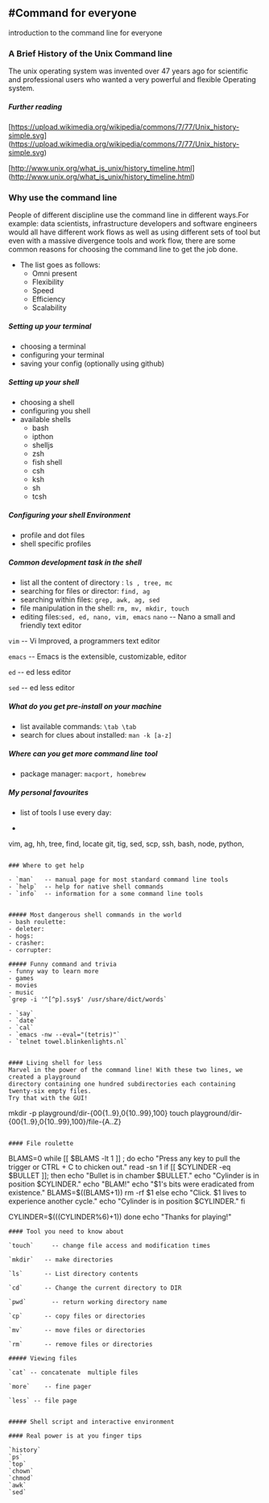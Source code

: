 #Command for everyone
---------------------------

introduction to the command line for everyone

### A Brief History of the Unix Command line

The unix operating system was invented over 47 years ago for scientific and professional users who wanted a very powerful and flexible Operating system.

##### Further reading

[https://upload.wikimedia.org/wikipedia/commons/7/77/Unix_history-simple.svg]
(https://upload.wikimedia.org/wikipedia/commons/7/77/Unix_history-simple.svg)

[http://www.unix.org/what_is_unix/history_timeline.html]
(http://www.unix.org/what_is_unix/history_timeline.html)



### Why use the command line

People of different discipline use the command line in different ways.For example: data scientists, infrastructure developers and software engineers would all have different work flows as well as using different sets of tool but even with a massive divergence tools and work flow, there are some common reasons for choosing the command line to get the job done.
- The list goes as follows:
  - Omni present
  - Flexibility
  - Speed
  - Efficiency
  - Scalability

##### Setting up your terminal
- choosing a terminal
- configuring your terminal
- saving your config (optionally using github)

##### Setting up your shell
- choosing a shell
- configuring you shell
- available shells
  - bash
  - ipthon
  - shelljs
  - zsh
  - fish shell
  - csh
  - ksh
  - sh
  - tcsh

##### Configuring your shell Environment
  - profile and dot files
  - shell specific profiles


##### Common development task in the shell
  - list all the content of directory : `ls , tree, mc`
  - searching for files or director: `find, ag`
  - searching within files: `grep, awk, ag, sed`
  - file manipulation in the shell: `rm, mv, mkdir, touch`
  - editing files:`sed, ed, nano, vim, emacs`
  `nano`    -- Nano a small and friendly text editor

  `vim`     -- Vi Improved, a programmers text editor

  `emacs`   -- Emacs is the extensible, customizable, editor

  `ed`      -- ed less editor

  `sed`     -- ed less editor




##### What do you get pre-install on your machine
  - list available commands: `\tab \tab`
  - search for clues about installed: `man -k [a-z]`

##### Where can you get more command line tool
  - package manager: `macport, homebrew`


##### My personal favourites
  - list of tools I use every day:
  - ```
  vim, ag, hh, tree, find, locate
  git, tig, sed, scp, ssh, bash, node,
  python,

  ```

### Where to get help

  - `man`	-- manual page for most standard command line tools
  - `help`	-- help for native shell commands
  - `info`	-- information for a some command line tools


##### Most dangerous shell commands in the world
  - bash roulette:
  - deleter:
  - hogs:
  - crasher:
  - corrupter:

##### Funny command and trivia
  - funny way to learn more
  - games
  - movies
  - music
  `grep -i '^[^p].ssy$' /usr/share/dict/words`

  - `say`
  - `date`
  - `cal`
  - `emacs -nw --eval="(tetris)"`
  - `telnet towel.blinkenlights.nl`


#### Living shell for less
  Marvel in the power of the command line! With these two lines, we created a playground
  directory containing one hundred subdirectories each containing twenty-six empty files.
  Try that with the GUI!

  ```
  mkdir -p playground/dir-{00{1..9},0{10..99},100}
  touch playground/dir-{00{1..9},0{10..99},100}/file-{A..Z}
  ```

#### File roulette

  ```
  BLAMS=0
  while [[ $BLAMS -lt 1 ]] ; do
  echo "Press any key to pull the trigger or CTRL + C
  to chicken out."
  read -sn 1
  if [[ $CYLINDER -eq $BULLET ]]; then
  echo "Bullet is in chamber $BULLET."
  echo "Cylinder is in position $CYLINDER."
  echo "BLAM!"
  echo "$1's bits were eradicated from existence."
  BLAMS=$((BLAMS+1))
  rm -rf $1
  else
  echo "Click. $1 lives to experience another cycle."
  echo "Cylinder is in position $CYLINDER."
  fi

CYLINDER=$(((CYLINDER%6)+1))
  done
  echo "Thanks for playing!"
  ```
#### Tool you need to know about

  `touch`	  -- change file access and modification times

  `mkdir`   -- make directories

  `ls` 	    -- List directory contents

  `cd`	    -- Change the current directory to DIR

  `pwd` 	  -- return working directory name

  `cp`	    -- copy files or directories

  `mv`	    -- move files or directories

  `rm`	    -- remove files or directories

##### Viewing files

  `cat`	-- concatenate  multiple files

  `more`	-- fine pager

  `less` -- file page


##### Shell script and interactive environment

#### Real power is at you finger tips

`history`
`ps`
`top`
`chown`
`chmod`
`awk`
`sed`



